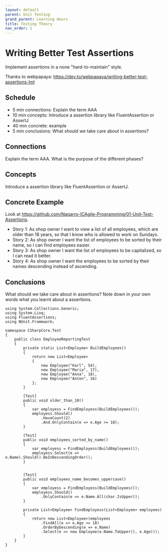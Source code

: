 ```yaml
---
layout: default
parent: Unit Testing
grand_parent: Learning Hours
title: Testing Theory
nav_order: 1
---
```


# Writing Better Test Assertions
Implement assertions in a none "hard-to-maintain" style.

Thanks to webpapaya: https://dev.to/webpapaya/writing-better-test-assertions-lml

## Schedule
- 5 min connections: Explain the term AAA
- 10 min concepts: Introduce a assertion library like FluentAssertion or AssertJ
- 40 min concrete: example
- 5 min conclusions: What should we take care about in assertions? 

## Connections

Explain the term AAA. What is the purpose of the different phases?


## Concepts

Introduce a assertion library like FluentAssertion or AssertJ.


## Concrete Example

Look at https://github.com/Nagarro-ICAgile-Programming/01-Unit-Test-Assertions.

* Story 1: As shop owner I want to view a list of all employees, which are older than 18 years, so that I know who is allowed to work on Sundays.
* Story 2: As shop owner I want the list of employees to be sorted by their name, so I can find employees easier.
* Story 3: As shop owner I want the list of employees to be capitalized, so I can read it better.
* Story 4: As shop owner I want the employees to be sorted by their names descending instead of ascending.

## Conclusions

What should we take care about in assertions? Note down in your own words what you learnt about a assertions.


```
using System.Collections.Generic;
using System.Linq;
using FluentAssertions;
using NUnit.Framework;

namespace CSharpCore.Test
{
    public class EmployeeReportingTest
    {
        private static List<Employee> BuildEmployees()
        {
            return new List<Employee>
            {
                new Employee("Karl", 54),
                new Employee("Maria", 17),
                new Employee("Anna", 18),
                new Employee("Anton", 16)
            };
        }

        [Test]
        public void older_than_18()
        {
            var employess = FindEmployess(BuildEmployees());
            employess.Should()
                .HaveCount(2)
                .And.OnlyContain(e => e.Age >= 18);
        }

        [Test]
        public void employees_sorted_by_name()
        {
            var employess = FindEmployess(BuildEmployees());
            employess.Select(e => e.Name).Should().BeInDescendingOrder();
        }


        [Test]
        public void employees_name_becomes_uppercase()
        {
            var employess = FindEmployess(BuildEmployees());
            employess.Should()
                .OnlyContain(e => e.Name.All(char.IsUpper));
        }

        private List<Employee> FindEmployess(List<Employee> employees)
        {
            return new List<Employee>(employees
                .FindAll(e => e.Age >= 18)
                .OrderByDescending(e => e.Name)
                .Select(e => new Employee(e.Name.ToUpper(), e.Age)));
        }
    }
}
```